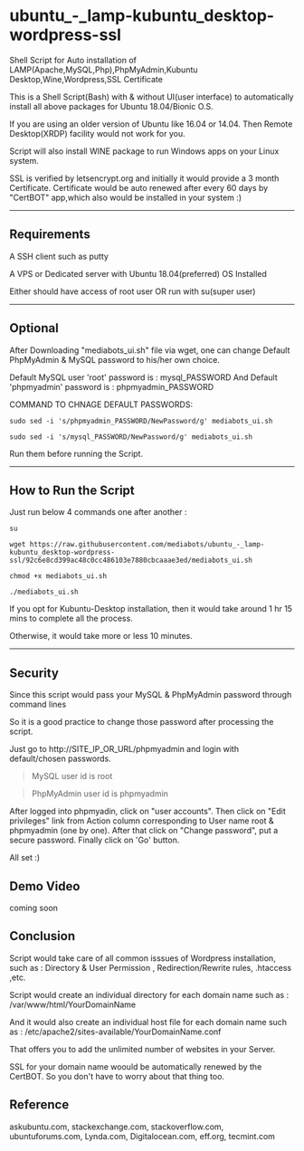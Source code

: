 # ubuntu_-_lamp-kubuntu_desktop-wordpress-ssl
Shell Script for Auto installation of LAMP(Apache,MySQL,Php),PhpMyAdmin,Kubuntu Desktop,Wine,Wordpress,SSL Certificate

This is a Shell Script(Bash) with & without UI(user interface) to automatically install all above packages for Ubuntu 18.04/Bionic O.S.

If you are using an older version of Ubuntu like 16.04 or 14.04. Then Remote Desktop(XRDP) facility would not work for you.

Script will also install WINE package to run Windows apps on your Linux system.

SSL is verified by letsencrypt.org and initially it would provide a 3 month Certificate. Certificate would be auto renewed after every 60 days by "CertBOT" app,which also would be installed in your system :)

---

## Requirements
A SSH client such as putty

A VPS or Dedicated server with Ubuntu 18.04(preferred) OS Installed

Either should have access of root user OR run with su(super user) 

---

## Optional
After Downloading "mediabots_ui.sh" file via wget, one can change Default PhpMyAdmin & MySQL password to his/her own choice.

Default MySQL user 'root' password is : mysql_PASSWORD
And
Default 'phpmyadmin' password is : phpmyadmin_PASSWORD

COMMAND TO CHNAGE DEFAULT PASSWORDS:

`sudo sed -i 's/phpmyadmin_PASSWORD/NewPassword/g' mediabots_ui.sh`

`sudo sed -i 's/mysql_PASSWORD/NewPassword/g' mediabots_ui.sh`

Run them before running the Script.

___

## How to Run the Script

Just run below 4 commands one after another :

`su`

`wget https://raw.githubusercontent.com/mediabots/ubuntu_-_lamp-kubuntu_desktop-wordpress-ssl/92c6e8cd399ac48c0cc486103e7880cbcaaae3ed/mediabots_ui.sh`

`chmod +x mediabots_ui.sh`

`./mediabots_ui.sh`

If you opt for Kubuntu-Desktop installation, then it would take around 1 hr 15 mins to complete all the process.

Otherwise, it would take more or less 10 minutes.

***

## Security
Since this script would pass your MySQL & PhpMyAdmin password through command lines

So it is a good practice to change those password after processing the script.

Just go to http://SITE_IP_OR_URL/phpmyadmin and login with default/chosen passwords.

>MySQL user id is root

>PhpMyAdmin user id is phpmyadmin

After logged into phpmyadin, click on "user accounts". Then click on "Edit privileges" link from Action column corresponding to User name root & phpmyadmin (one by one). After that click on "Change password", put a secure password. Finally click on 'Go' button.

All set :)

## Demo Video
coming soon

## Conclusion

Script would take care of all common isssues of Wordpress installation, such as : Directory & User Permission , Redirection/Rewrite rules, .htaccess ,etc.

Script would create an individual directory for each domain name such as : /var/www/html/YourDomainName

And it would also create an individual host file for each domain name such as : /etc/apache2/sites-available/YourDomainName.conf

That offers you to add the unlimited number of websites in your Server.

SSL for your domain name woould be automatically renewed by the CertBOT. So you don't have to worry about that thing too.

## Reference

askubuntu.com, stackexchange.com, stackoverflow.com, ubuntuforums.com, Lynda.com, Digitalocean.com,
eff.org, tecmint.com
